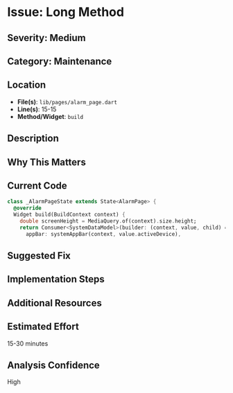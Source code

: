 # Issue: Long Method

## Severity: Medium

## Category: Maintenance

## Location
- **File(s)**: `lib/pages/alarm_page.dart`
- **Line(s)**: 15-15
- **Method/Widget**: `build`

## Description


## Why This Matters


## Current Code
```dart
class _AlarmPageState extends State<AlarmPage> {
  @override
  Widget build(BuildContext context) {
    double screenHeight = MediaQuery.of(context).size.height;
    return Consumer<SystemDataModel>(builder: (context, value, child) => Scaffold(
      appBar: systemAppBar(context, value.activeDevice),
```

## Suggested Fix


## Implementation Steps


## Additional Resources


## Estimated Effort
15-30 minutes

## Analysis Confidence
High
